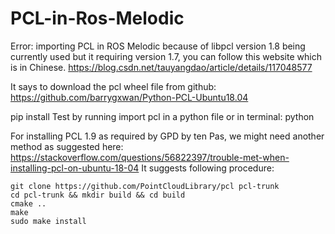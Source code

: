 # PCL-in-Ros-Melodic

Error: importing PCL in ROS Melodic because of libpcl version 1.8 being currently used but it requiring version 1.7, you can follow this website which is in Chinese. https://blog.csdn.net/tauyangdao/article/details/117048577

It says to download the pcl wheel file from github:  https://github.com/barrygxwan/Python-PCL-Ubuntu18.04

pip install <the downloaded file>
Test by running import pcl in a python file or in terminal: python
  
For installing PCL 1.9 as required by GPD by ten Pas, we might need another method as suggested here: https://stackoverflow.com/questions/56822397/trouble-met-when-installing-pcl-on-ubuntu-18-04
It suggests following procedure:
```
git clone https://github.com/PointCloudLibrary/pcl pcl-trunk
cd pcl-trunk && mkdir build && cd build
cmake ..
make
sudo make install
```
